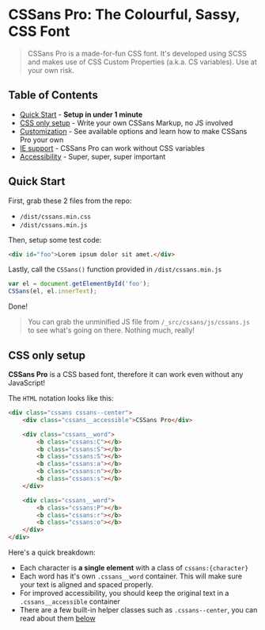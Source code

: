 # CSSans Pro: The Colourful, Sassy, CSS Font

> CSSans Pro is a made-for-fun CSS font. It's developed using SCSS and makes use of CSS Custom Properties (a.k.a. CS variables). Use at your own risk.

## Table of Contents

* [Quick Start](#quick-start) - **Setup in under 1 minute**
* [CSS only setup](#css-only-setup) - Write your own CSSans Markup, no JS involved
* [Customization](#customization) - See available options and learn how to make CSSans Pro your own
* [IE support](#ie-support) - CSSans Pro can work without CSS variables
* [Accessibility](#accessibility) - Super, super, super important


## Quick Start

First, grab these 2 files from the repo:
* `/dist/cssans.min.css`
* `/dist/cssans.min.js`

Then, setup some test code:
```html
<div id="foo">Lorem ipsum dolor sit amet.</div>
```

Lastly, call the `CSSans()` function provided in `/dist/cssans.min.js`
```javascript
var el = document.getElementById('foo');
CSSans(el, el.innerText);
```

Done!
> You can grab the unminified JS file from `/_src/cssans/js/cssans.js` to see what's going on there. Nothing much, really!


## CSS only setup

**CSSans Pro** is a CSS based font, therefore it can work even without any JavaScript!

The `HTML` notation looks like this:

```html
<div class="cssans cssans--center">
    <div class="cssans__accessible">CSSans Pro</div>

    <div class="cssans__word">
        <b class="cssans:C"></b>
        <b class="cssans:S"></b>
        <b class="cssans:S"></b>
        <b class="cssans:a"></b>
        <b class="cssans:n"></b>
        <b class="cssans:s"></b>
    </div>

    <div class="cssans__word">
        <b class="cssans:P"></b>
        <b class="cssans:r"></b>
        <b class="cssans:o"></b>
    </div>
</div>
```

Here's a quick breakdown:
* Each character is **a single element** with a class of `cssans:{character}`
* Each word has it's own `.cssans__word` container. This will make sure your text is aligned and spaced properly.
* For improved accessibility, you should keep the original text in a `.cssans__accessible` container
* There are a few built-in helper classes such as `.cssans--center`, you can read about them [below](#customization)

